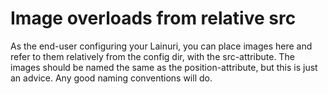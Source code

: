 # Image overloads from relative src

As the end-user configuring your Lainuri, you can place images here and refer to them relatively from the config dir, with the src-attribute.
The images should be named the same as the position-attribute, but this is just an advice. Any good naming conventions will do.

